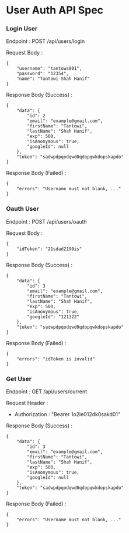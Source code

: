 # User Auth API Spec

### Login User

Endpoint : POST /api/users/login

Request Body :

```
{
	"username": "tantows001",
	"password": "12354",
	"name": "Tantowi Shah Hanif"
}
```

Response Body (Success) :

```
{
	"data": {
		"id": 2
		"email": "example@gmail.com",
		"firstName": "Tantowi",
		"lastName": "Shah Hanif",
		"exp": 500,
		"isAnonymous": true,
		"googleId": null
	},
	"token": "sadwpdpqodqwd0qdopqwkdopskapdo"
}
```

Response Body (Failed) :

```
{
	"errors": "Username must not blank, ..."
}
```

### Oauth User

Endpoint : POST /api/users/oauth

Request Body :

```}
{
	"idToken": "21sdad2190is"
}
```

Response Body (Success) :

```
{
	"data": {
		"id": 3
		"email": "example@gmail.com",
		"firstName": "Tantowi",
		"lastName": "Shah Hanif",
		"exp": 500,
		"isAnonymous": true,
		"googleId": "121322"
	},
	"token": "sadwpdpqodqwd0qdopqwkdopskapdo"
}
```

Response Body (Failed) :

```
{
	"errors": "idToken is invalid"
}
```

### Get User

Endpoint : GET /api/users/current

Request Header :

- Authorization : "Bearer 1o2ie012dk0sakd01"

Response Body (Success) :

```
{
	"data": {
		"id": 3
		"email": "example@gmail.com",
		"firstName": "Tantowi",
		"lastName": "Shah Hanif",
		"exp": 500,
		"isAnonymous": true,
		"googleId": null
	},
	"token": "sadwpdpqodqwd0qdopqwkdopskapdo"
}
```

Response Body (Failed) :

```
{
	"errors": "Username must not blank, ..."
}
```
